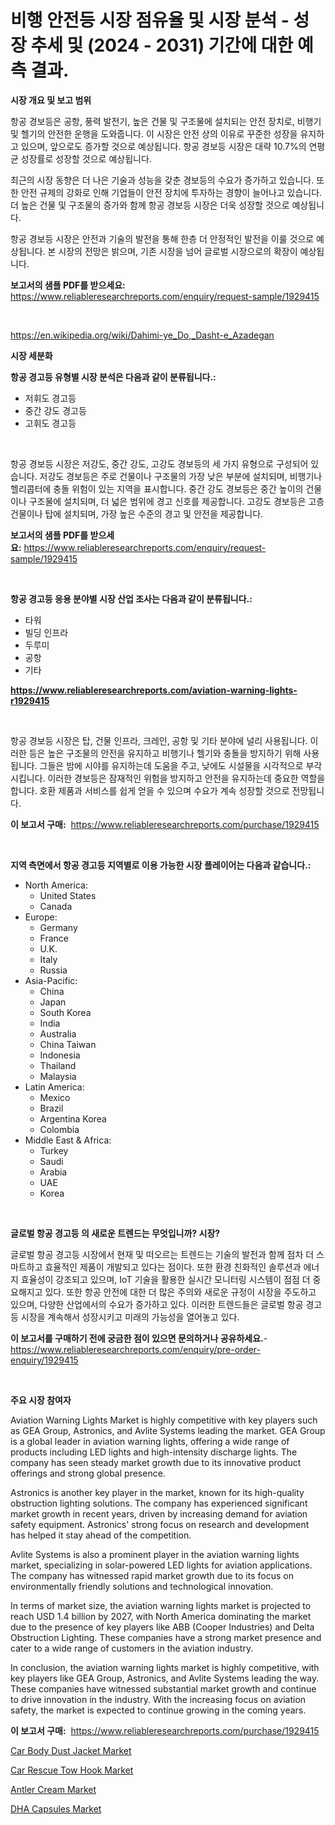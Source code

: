 <p><h1>비행 안전등 시장 점유율 및 시장 분석 - 성장 추세 및 (2024 - 2031) 기간에 대한 예측 결과.</h1></p><p><strong>시장 개요 및 보고 범위</strong></p>
<p><p>항공 경보등은 공항, 풍력 발전기, 높은 건물 및 구조물에 설치되는 안전 장치로, 비행기 및 헬기의 안전한 운행을 도와줍니다. 이 시장은 안전 상의 이유로 꾸준한 성장을 유지하고 있으며, 앞으로도 증가할 것으로 예상됩니다. 항공 경보등 시장은 대략 10.7%의 연평균 성장률로 성장할 것으로 예상됩니다.</p><p>최근의 시장 동향은 더 나은 기술과 성능을 갖춘 경보등의 수요가 증가하고 있습니다. 또한 안전 규제의 강화로 인해 기업들이 안전 장치에 투자하는 경향이 늘어나고 있습니다. 더 높은 건물 및 구조물의 증가와 함께 항공 경보등 시장은 더욱 성장할 것으로 예상됩니다.</p><p>항공 경보등 시장은 안전과 기술의 발전을 통해 한층 더 안정적인 발전을 이룰 것으로 예상됩니다. 본 시장의 전망은 밝으며, 기존 시장을 넘어 글로벌 시장으로의 확장이 예상됩니다.</p></p>
<p><strong>보고서의 샘플 PDF를 받으세요:</strong> <a href="https://www.reliableresearchreports.com/enquiry/request-sample/1929415">https://www.reliableresearchreports.com/enquiry/request-sample/1929415</a></p>
<p>&nbsp;</p>
<p><a href="https://en.wikipedia.org/wiki/Dahimi-ye_Do,_Dasht-e_Azadegan">https://en.wikipedia.org/wiki/Dahimi-ye_Do,_Dasht-e_Azadegan</a></p>
<p><strong>시장 세분화</strong></p>
<p><strong>항공 경고등 유형별 시장 분석은 다음과 같이 분류됩니다.:</strong></p>
<p><ul><li>저휘도 경고등</li><li>중간 강도 경고등</li><li>고휘도 경고등</li></ul></p>
<p>&nbsp;</p>
<p><p>항공 경보등 시장은 저강도, 중간 강도, 고강도 경보등의 세 가지 유형으로 구성되어 있습니다. 저강도 경보등은 주로 건물이나 구조물의 가장 낮은 부분에 설치되며, 비행기나 헬리콥터에 충돌 위험이 있는 지역을 표시합니다. 중간 강도 경보등은 중간 높이의 건물이나 구조물에 설치되며, 더 넓은 범위에 경고 신호를 제공합니다. 고강도 경보등은 고층 건물이나 탑에 설치되며, 가장 높은 수준의 경고 및 안전을 제공합니다.</p></p>
<p><strong>보고서의 샘플 PDF를 받으세요:</strong>&nbsp;<a href="https://www.reliableresearchreports.com/enquiry/request-sample/1929415">https://www.reliableresearchreports.com/enquiry/request-sample/1929415</a></p>
<p>&nbsp;</p>
<p><strong> 항공 경고등 응용 분야별 시장 산업 조사는 다음과 같이 분류됩니다.:</strong></p>
<p><ul><li>타워</li><li>빌딩 인프라</li><li>두루미</li><li>공항</li><li>기타</li></ul></p>
<p><strong><a href="https://www.reliableresearchreports.com/aviation-warning-lights-r1929415">https://www.reliableresearchreports.com/aviation-warning-lights-r1929415</a></strong></p>
<p>&nbsp;</p>
<p><p>항공 경보등 시장은 탑, 건물 인프라, 크레인, 공항 및 기타 분야에 널리 사용됩니다. 이러한 등은 높은 구조물의 안전을 유지하고 비행기나 헬기와 충돌을 방지하기 위해 사용됩니다. 그들은 밤에 시야를 유지하는데 도움을 주고, 낮에도 시설물을 시각적으로 부각시킵니다. 이러한 경보등은 잠재적인 위험을 방지하고 안전을 유지하는데 중요한 역할을 합니다. 호환 제품과 서비스를 쉽게 얻을 수 있으며 수요가 계속 성장할 것으로 전망됩니다.</p></p>
<p><strong>이 보고서 구매:</strong>&nbsp; <a href="https://www.reliableresearchreports.com/purchase/1929415">https://www.reliableresearchreports.com/purchase/1929415</a></p>
<p>&nbsp;</p>
<p><strong>지역 측면에서 항공 경고등 지역별로 이용 가능한 시장 플레이어는 다음과 같습니다.:</strong></p>
<p><ul>
    <li>
        North America:
        <ul>
            <li>United States</li>
            <li>Canada</li>
        </ul>
    </li>
    <li>
        Europe:
        <ul>
            <li>Germany</li>
            <li>France</li>
            <li>U.K.</li>
            <li>Italy</li>
            <li>Russia</li>
        </ul>
    </li>
    <li>
        Asia-Pacific:
        <ul>
            <li>China</li>
            <li>Japan</li>
            <li>South Korea</li>
            <li>India</li>
            <li>Australia</li>
            <li>China Taiwan</li>
            <li>Indonesia</li>
            <li>Thailand</li>
            <li>Malaysia</li>
        </ul>
    </li>
    <li>
        Latin America:
        <ul>
            <li>Mexico</li>
            <li>Brazil</li>
            <li>Argentina Korea</li>
            <li>Colombia</li>
        </ul>
    </li>
    <li>
        Middle East & Africa:
        <ul>
            <li>Turkey</li>
            <li>Saudi</li>
            <li>Arabia</li>
            <li>UAE</li>
            <li>Korea</li>
        </ul>
    </li>
    </ul></p>
<p>&nbsp;</p>
<p><strong>글로벌 항공 경고등 의 새로운 트렌드는 무엇입니까? 시장?</strong></p>
<p><p>글로벌 항공 경고등 시장에서 현재 및 떠오르는 트렌드는 기술의 발전과 함께 점차 더 스마트하고 효율적인 제품이 개발되고 있다는 점이다. 또한 환경 친화적인 솔루션과 에너지 효율성이 강조되고 있으며, IoT 기술을 활용한 실시간 모니터링 시스템이 점점 더 중요해지고 있다. 또한 항공 안전에 대한 더 많은 주의와 새로운 규정이 시장을 주도하고 있으며, 다양한 산업에서의 수요가 증가하고 있다. 이러한 트렌드들은 글로벌 항공 경고등 시장을 계속해서 성장시키고 미래의 가능성을 열어놓고 있다.</p></p>
<p><strong>이 보고서를 구매하기 전에 궁금한 점이 있으면 문의하거나 공유하세요.</strong>- <a href="https://www.reliableresearchreports.com/enquiry/pre-order-enquiry/1929415">https://www.reliableresearchreports.com/enquiry/pre-order-enquiry/1929415</a></p>
<p>&nbsp;</p>
<p><strong>주요 시장 참여자</strong></p>
<p><p>Aviation Warning Lights Market is highly competitive with key players such as GEA Group, Astronics, and Avlite Systems leading the market. GEA Group is a global leader in aviation warning lights, offering a wide range of products including LED lights and high-intensity discharge lights. The company has seen steady market growth due to its innovative product offerings and strong global presence.</p><p>Astronics is another key player in the market, known for its high-quality obstruction lighting solutions. The company has experienced significant market growth in recent years, driven by increasing demand for aviation safety equipment. Astronics' strong focus on research and development has helped it stay ahead of the competition.</p><p>Avlite Systems is also a prominent player in the aviation warning lights market, specializing in solar-powered LED lights for aviation applications. The company has witnessed rapid market growth due to its focus on environmentally friendly solutions and technological innovation.</p><p>In terms of market size, the aviation warning lights market is projected to reach USD 1.4 billion by 2027, with North America dominating the market due to the presence of key players like ABB (Cooper Industries) and Delta Obstruction Lighting. These companies have a strong market presence and cater to a wide range of customers in the aviation industry.</p><p>In conclusion, the aviation warning lights market is highly competitive, with key players like GEA Group, Astronics, and Avlite Systems leading the way. These companies have witnessed substantial market growth and continue to drive innovation in the industry. With the increasing focus on aviation safety, the market is expected to continue growing in the coming years.</p></p>
<p><strong>이 보고서 구매:</strong>&nbsp;&nbsp;<a href="https://www.reliableresearchreports.com/purchase/1929415">https://www.reliableresearchreports.com/purchase/1929415</a></p>
<p><p><a href="https://github.com/Chiragrp22/Market-Research-Report-List-5/blob/main/car-body-dust-jacket-market.md">Car Body Dust Jacket Market</a></p><p><a href="https://github.com/derrinmiltonellis35gcl/Market-Research-Report-List-3/blob/main/car-rescue-tow-hook-market.md">Car Rescue Tow Hook Market</a></p><p><a href="https://issuu.com/reportprime-2/docs/antler-cream-market-size-2030.pptx">Antler Cream Market</a></p><p><a href="https://issuu.com/reportprime-2/docs/dha-capsules-market-size-2030.pptx">DHA Capsules Market</a></p></p>